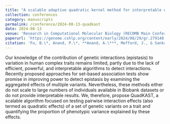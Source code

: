 ```yaml
---
title: "A scalable adaptive quadratic kernel method for interpretable epistasis analysis in complex traits"
collection: conferences
category: manuscripts
permalink: /conference/2024-08-13-quadkast
date: 2024-08-13
venue: 'Research in Computational Molecular Biology (RECOMB Main Conference)'
paperurl: 'https://genome.cshlp.org/content/early/2024/08/29/gr.279140.124.full.pdf+html'
citation: 'Fu, B.\*, Anand, P.\*, **Anand, A.\***, Mefford, J., & Sankararaman, S.'
---
```


Our knowledge of the contribution of genetic interactions (epistasis) to variation in human complex traits remains limited, partly due to the lack of efficient, powerful, and interpretable algorithms to detect interactions. Recently proposed approaches for set-based association tests show promise in improving power to detect epistasis by examining the aggregated effects of multiple variants. Nevertheless, these methods either do not scale to large numbers of individuals available in Biobank datasets or do not provide interpretable results. We, therefore, propose QuadKAST, a scalable algorithm focused on testing pairwise interaction effects (also termed as quadratic effects) of a set of genetic variants on a trait and quantifying the proportion of phenotypic variance explained by these effects.
